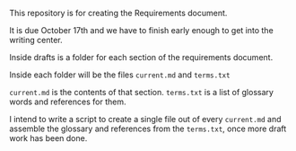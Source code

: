 This repository is for creating the Requirements document.

It is due October 17th and we have to finish early enough to get into the writing center.

Inside drafts is a folder for each section of the requirements document.

Inside each folder will be the files `current.md` and `terms.txt`

`current.md` is the contents of that section. `terms.txt` is a list of glossary words and references for them.

I intend to write a script to create a single file out of every `current.md` and assemble the glossary and references from the `terms.txt`, once more draft work has been done.



